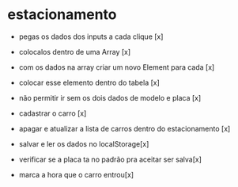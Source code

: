 # estacionamento

- pegas os dados dos inputs a cada clique [x]

- colocalos dentro de uma Array [x]

- com os dados na array criar um novo Element para cada [x]

- colocar esse elemento dentro do tabela [x]

- não permitir ir sem os dois dados de modelo e placa [x]

- cadastrar o carro [x]

- apagar e atualizar a lista de carros dentro do estacionamento [x]

- salvar e ler os dados no localStorage[x]

- verificar se a placa ta no padrão pra aceitar ser salva[x]

- marca a hora que o carro entrou[x]

